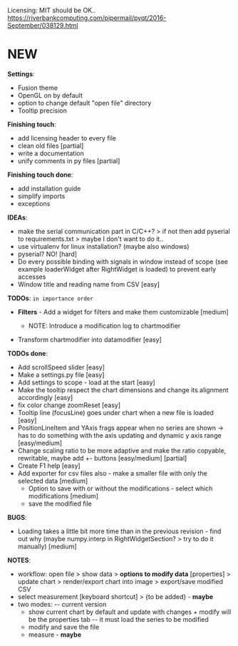 Licensing: MIT should be OK.. https://riverbankcomputing.com/pipermail/pyqt/2016-September/038129.html

# NEW

**Settings**:
 - Fusion theme
 - OpenGL on by default
 - option to change default "open file" directory
 - Tooltip precision


**Finishing touch**:
 - add licensing header to every file
 - clean old files [partial]
 - write a documentation
 - unify comments in py files [partial]

**Finishing touch done**:
 - add installation guide
 - simplify imports
 - exceptions

**IDEAs**:
 - make the serial communication part in C/C++? > if not then add pyserial to requirements.txt > maybe I don't want to do it..
 - use virtualenv for linux installation? (maybe also windows)
 - pyserial? NO! [hard]
 - Do every possible binding with signals in window instead of scope (see example loaderWidget after RightWidget is loaded) to prevent early accesses
 - Window title and reading name from CSV [easy]

**TODOs**:  `in importance order`
 - **Filters** - Add a widget for filters and make them customizable [medium]
   - NOTE: Introduce a modification log to chartmodifier

 - Transform chartmodifier into datamodifier [easy]

**TODOs done**:
 - Add scrollSpeed slider [easy]
 - Make a settings.py file [easy]
  - Add settings to scope - load at the start [easy]
 - Make the tooltip respect the chart dimensions and change its alignment accordingly [easy]
 - fix color change zoomReset [easy]
 - Tooltip line (focusLine) goes under chart when a new file is loaded [easy]
 - PositionLineItem and YAxis frags appear when no series are shown -> has to do something with the axis updating and dynamic y axis range [easy/medium]
 - Change scaling ratio to be more adaptive and make the ratio copyable, rewritable, maybe add +- buttons  [easy/medium] [partial]
 - Create F1 help [easy]
 - Add exporter for csv files also - make a smaller file with only the selected data [medium]
   - Option to save with or without the modifications - select which modifications [medium]
   - save the modified file

**BUGS**:
 - Loading takes a little bit more time than in the previous revision - find out why (maybe numpy.interp in RightWidgetSection? > try to do it manually) [medium]

**NOTES**:
 - workflow: open file > show data > **options to modify data** [properties] > update chart > render/export chart into image > export/save modified CSV
 - select measurement [keyboard shortcut] > {to be added} - **maybe**
 - two modes: -- current version
    - show current chart by default and update with changes + modify will be the properties tab -- it must load the series to be modified
    - modify and save the file
    - measure - **maybe**
